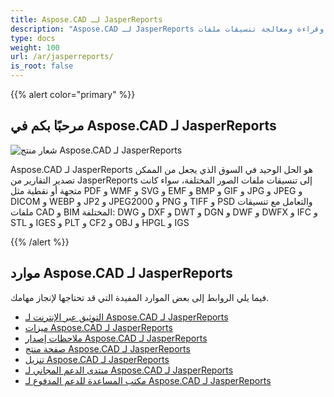 ```yaml
---
title: Aspose.CAD لـ JasperReports
description: "Aspose.CAD لـ JasperReports يسمح للمطورين بفتح وقراءة ومعالجة تنسيقات ملفات AutoCAD DWG و DXF و DWT وغيرها من تنسيقات ملفات CAD و BIM، مثل: DGN و DWF و DWFX و IFC و STL و IGES و PLT و CF2 و OBJ و HPGL و IGS."
type: docs
weight: 100
url: /ar/jasperreports/
is_root: false
---
```


{{% alert color="primary" %}}

## **مرحبًا بكم في Aspose.CAD لـ JasperReports**

![شعار منتج Aspose.CAD لـ JasperReports](/_assets/home_3.png)

Aspose.CAD لـ JasperReports هو الحل الوحيد في السوق الذي يجعل من الممكن تصدير التقارير من JasperReports إلى تنسيقات ملفات الصور المختلفة، سواء كانت متجهة أو نقطية مثل PDF و WMF و SVG و EMF و BMP و GIF و JPG و JPEG و DICOM و WEBP و JP2 و JPEG2000 و PNG و TIFF و PSD والتعامل مع تنسيقات ملفات CAD و BIM المختلفة: DWG و DXF و DWT و DGN و DWF و DWFX و IFC و STL و IGES و PLT و CF2 و OBJ و HPGL و IGS

{{% /alert %}}

## **موارد Aspose.CAD لـ JasperReports**

فيما يلي الروابط إلى بعض الموارد المفيدة التي قد تحتاجها لإنجاز مهامك.

- [التوثيق عبر الإنترنت لـ Aspose.CAD لـ JasperReports](/ar/jasperreports/)
- [ميزات Aspose.CAD لـ JasperReports](/ar/jasperreports/features-overview/)
- [ملاحظات إصدار Aspose.CAD لـ JasperReports](https://releases.aspose.com/cad/jasperreports/release-notes/)
- [صفحة منتج Aspose.CAD لـ JasperReports](https://products.aspose.com/cad/jasperreports/)
- [تنزيل Aspose.CAD لـ JasperReports](https://downloads.aspose.com/cad/jasperreports)
- [منتدى الدعم المجاني لـ Aspose.CAD لـ JasperReports](https://forum.aspose.com/c/cad/19)
- [مكتب المساعدة للدعم المدفوع لـ Aspose.CAD لـ JasperReports](https://helpdesk.aspose.com/)